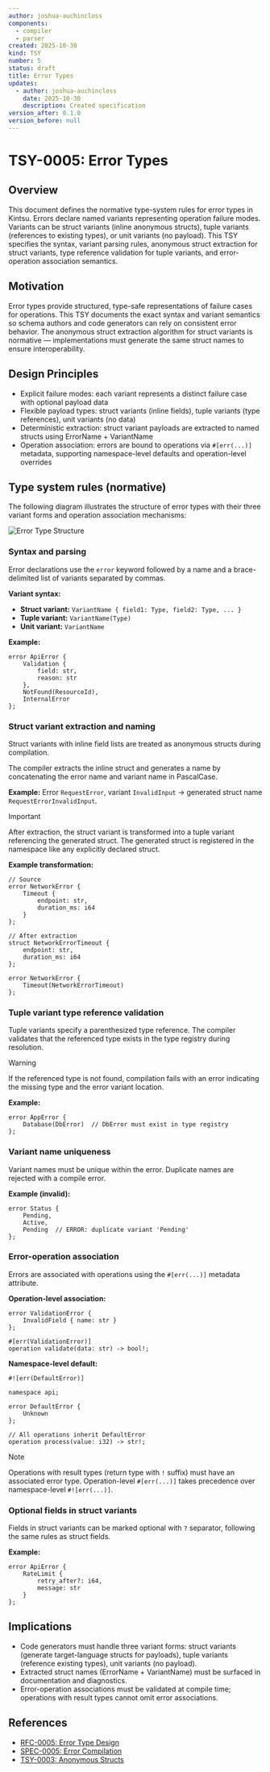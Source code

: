 ```yaml
---
author: joshua-auchincloss
components:
  - compiler
  - parser
created: 2025-10-30
kind: TSY
number: 5
status: draft
title: Error Types
updates:
  - author: joshua-auchincloss
    date: 2025-10-30
    description: Created specification
version_after: 0.1.0
version_before: null
---
```


# TSY-0005: Error Types

## Overview

This document defines the normative type-system rules for error types in Kintsu. Errors declare named variants representing operation failure modes. Variants can be struct variants (inline anonymous structs), tuple variants (references to existing types), or unit variants (no payload). This TSY specifies the syntax, variant parsing rules, anonymous struct extraction for struct variants, type reference validation for tuple variants, and error-operation association semantics.

## Motivation

Error types provide structured, type-safe representations of failure cases for operations. This TSY documents the exact syntax and variant semantics so schema authors and code generators can rely on consistent error behavior. The anonymous struct extraction algorithm for struct variants is normative — implementations must generate the same struct names to ensure interoperability.

## Design Principles

- Explicit failure modes: each variant represents a distinct failure case with optional payload data
- Flexible payload types: struct variants (inline fields), tuple variants (type references), unit variants (no data)
- Deterministic extraction: struct variant payloads are extracted to named structs using ErrorName + VariantName
- Operation association: errors are bound to operations via `#[err(...)]` metadata, supporting namespace-level defaults and operation-level overrides

## Type system rules (normative)

The following diagram illustrates the structure of error types with their three variant forms and operation association mechanisms:

![Error Type Structure](../../../../diagrams/error_structure.png)

### Syntax and parsing

Error declarations use the `error` keyword followed by a name and a brace-delimited list of variants separated by commas.

**Variant syntax:**

- **Struct variant:** `VariantName { field1: Type, field2: Type, ... }`
- **Tuple variant:** `VariantName(Type)`
- **Unit variant:** `VariantName`

**Example:**

```kintsu
error ApiError {
    Validation {
        field: str,
        reason: str
    },
    NotFound(ResourceId),
    InternalError
};
```

### Struct variant extraction and naming

Struct variants with inline field lists are treated as anonymous structs during compilation.

The compiler extracts the inline struct and generates a name by concatenating the error name and variant name in PascalCase.

**Example:** Error `RequestError`, variant `InvalidInput` → generated struct name `RequestErrorInvalidInput`.

> [!IMPORTANT]
> After extraction, the struct variant is transformed into a tuple variant referencing the generated struct. The generated struct is registered in the namespace like any explicitly declared struct.

**Example transformation:**

```kintsu
// Source
error NetworkError {
    Timeout {
        endpoint: str,
        duration_ms: i64
    }
};

// After extraction
struct NetworkErrorTimeout {
    endpoint: str,
    duration_ms: i64
};

error NetworkError {
    Timeout(NetworkErrorTimeout)
};
```

### Tuple variant type reference validation

Tuple variants specify a parenthesized type reference. The compiler validates that the referenced type exists in the type registry during resolution.

> [!WARNING]
> If the referenced type is not found, compilation fails with an error indicating the missing type and the error variant location.

**Example:**

```kintsu
error AppError {
    Database(DbError)  // DbError must exist in type registry
};
```

### Variant name uniqueness

Variant names must be unique within the error. Duplicate names are rejected with a compile error.

**Example (invalid):**

```kintsu
error Status {
    Pending,
    Active,
    Pending  // ERROR: duplicate variant 'Pending'
};
```

### Error-operation association

Errors are associated with operations using the `#[err(...)]` metadata attribute.

**Operation-level association:**

```kintsu
error ValidationError {
    InvalidField { name: str }
};

#[err(ValidationError)]
operation validate(data: str) -> bool!;
```

**Namespace-level default:**

```kintsu
#![err(DefaultError)]

namespace api;

error DefaultError {
    Unknown
};

// All operations inherit DefaultError
operation process(value: i32) -> str!;
```

> [!NOTE]
> Operations with result types (return type with `!` suffix) must have an associated error type. Operation-level `#[err(...)]` takes precedence over namespace-level `#![err(...)]`.

### Optional fields in struct variants

Fields in struct variants can be marked optional with `?` separator, following the same rules as struct fields.

**Example:**

```kintsu
error ApiError {
    RateLimit {
        retry_after?: i64,
        message: str
    }
};
```

## Implications

- Code generators must handle three variant forms: struct variants (generate target-language structs for payloads), tuple variants (reference existing types), unit variants (no payload).
- Extracted struct names (ErrorName + VariantName) must be surfaced in documentation and diagnostics.
- Error-operation associations must be validated at compile time; operations with result types cannot omit error associations.

## References

- [RFC-0005: Error Type Design](/rfc/rfc-0005)
- [SPEC-0005: Error Compilation](/spec/spec-0005)
- [TSY-0003: Anonymous Structs](./TSY-0003)
